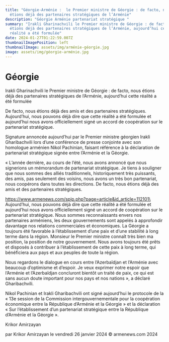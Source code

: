 ```yaml
---
title: "Géorgie-Arménie :  le Premier ministre de Géorgie : de facto, nous
  étions déjà des partenaires stratégiques de l’Arménie"
description: "Géorgie Arménie partenariat stratégique "
summary: "Irakli Gharinachvili le Premier ministre de Géorgie : de facto, nous
  étions déjà des partenaires stratégiques de l’Arménie, aujourd’hui cette
  réalité a été formulée"
date: 2024-01-27T01:22:59.007Z
thumbnailImagePosition: left
thumbnailImage: assets/img/arménie-géorgie.jpg
image: assets/img/géorgie-arménie.jpg
---
```

<!--StartFragment-->

# Géorgie 

Irakli Gharinachvili le Premier ministre de Géorgie : de facto, nous étions déjà des partenaires stratégiques de l’Arménie, aujourd’hui cette réalité a été formulée

De facto, nous étions déjà des amis et des partenaires stratégiques. Aujourd’hui, nous pouvons déjà dire que cette réalité a été formulée et aujourd’hui nous avons officiellement signé un accord de coopération sur le partenariat stratégique.

Signature annoncée aujourd’hui par le Premier ministre géorgien Irakli Gharibachvili lors d’une conférence de presse conjointe avec son homologue arménien Nikol Pachinian, faisant référence à la déclaration de partenariat stratégique signée entre l’Arménie et la Géorgie.

« L’année dernière, au cours de l’été, nous avons annoncé que nous signerions un mémorandum de partenariat stratégique. Je tiens à souligner que nous sommes des alliés traditionnels, historiquement très puissants, des amis, pas seulement des voisins, nous avons un très bon partenariat, nous coopérons dans toutes les directions. De facto, nous étions déjà des amis et des partenaires stratégiques.

https://www.armenews.com/spip.php?page=article&id_article=112101\
\
Aujourd’hui, nous pouvons déjà dire que cette réalité a été formulée et aujourd’hui nous avons officiellement signé un accord de coopération sur le partenariat stratégique. Nous sommes reconnaissants envers nos partenaires arméniens, les deux gouvernements sont appelés à approfondir davantage nos relations commerciales et économiques.
La Géorgie a toujours été favorable à l’établissement d’une paix et d’une stabilité à long terme dans la région. Monsieur le Premier ministre connaît très bien ma position, la position de notre gouvernement.
Nous avons toujours été prêts et disposés à contribuer à l’établissement de cette paix à long terme, qui bénéficiera aux pays et aux peuples de toute la région.

Nous regardons le dialogue en cours entre l’Azerbaïdjan et l’Arménie avec beaucoup d’optimisme et d’espoir. Je veux exprimer notre espoir que l’Arménie et l’Azerbaïdjan concluront bientôt un traité de paix, ce qui est sans aucun doute important pour nos pays et nos nations », a déclaré Gharibachvili.

Nikol Pachinian et Irakli Gharibachvili ont signé aujourd’hui le protocole de la « 13e session de la Commission intergouvernementale pour la coopération économique entre la République d’Arménie et la Géorgie » et la déclaration « Sur l’établissement d’un partenariat stratégique entre la République d’Arménie et la Géorgie ».

Krikor Amirzayan

par Krikor Amirzayan le vendredi 26 janvier 2024
© armenews.com 2024